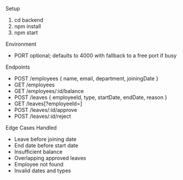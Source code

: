 Setup
1) cd backend
2) npm install
3) npm start

Environment
- PORT optional; defaults to 4000 with fallback to a free port if busy

Endpoints
- POST /employees { name, email, department, joiningDate }
- GET /employees
- GET /employees/:id/balance
- POST /leaves { employeeId, type, startDate, endDate, reason }
- GET /leaves[?employeeId=]
- POST /leaves/:id/approve
- POST /leaves/:id/reject

Edge Cases Handled
- Leave before joining date
- End date before start date
- Insufficient balance
- Overlapping approved leaves
- Employee not found
- Invalid dates and types
